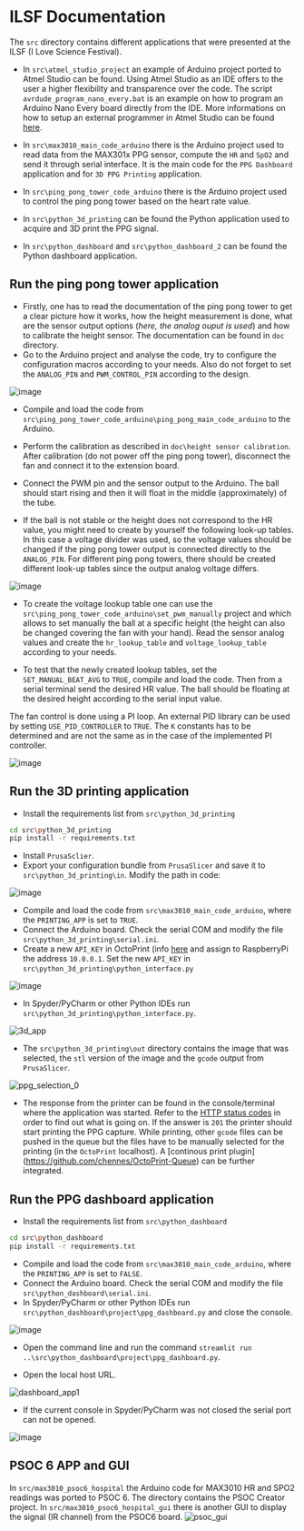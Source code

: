 # ILSF Documentation





The `src` directory contains different applications that were presented at the ILSF (I Love Science Festival).

* In `src\atmel_studio_project` an example of Arduino project ported to Atmel Studio can be found. Using Atmel Studio as an IDE offers to the user a higher flexibility and transparence over the code. The script `avrdude_program_nano_every.bat` is an example on how to program an Arduino Nano Every board directly from the IDE. More informations on how to setup an external programmer in Atmel Studio can be found [here](http://web.engr.oregonstate.edu/~jinyo/ece375/pdf/Setup_External_programmer_in_Atmel_Studio.pdf).

* In `src\max3010_main_code_arduino` there is the Arduino project used to read data from the MAX301x PPG sensor, compute the `HR` and `SpO2` and send it through serial interface. It is the main code for the `PPG Dashboard` application and for `3D PPG Printing` application.

* In `src\ping_pong_tower_code_arduino` there is the Arduino project used to control the ping pong tower based on the heart rate value.

* In `src\python_3d_printing` can be found the Python application used to acquire and 3D print the PPG signal. 

* In `src\python_dashboard` and `src\python_dashboard_2` can be found the Python dashboard application.

Run the ping pong tower application
-----------------------------------
* Firstly, one has to read the documentation of the ping pong tower to get a clear picture how it works, how the height measurement is done, what are the sensor output options (*here, the analog ouput is used*) and how to calibrate the height sensor. The documentation can be found in `doc` directory.
* Go to the Arduino project and analyse the code, try to configure the configuration macros according to your needs. Also do not forget to set the `ANALOG_PIN` and `PWM_CONTROL_PIN` according to the design.

![image](https://user-images.githubusercontent.com/24388880/137904320-08df7fbf-30b2-4bb7-bfd6-54fbe8f9ee59.png)

* Compile and load the code from `src\ping_pong_tower_code_arduino\ping_pong_main_code_arduino` to the Arduino. 

* Perform the calibration as described in `doc\height sensor calibration`. After calibration (do not power off the ping pong tower), disconnect the fan and connect it to the extension board.

* Connect the PWM pin and the sensor output to the Arduino. The ball should start rising and then it will float in the middle (approximately) of the tube.

* If the ball is not stable or the height does not correspond to the HR value, you might need to create by yourself the following look-up tables. In this case a voltage divider was used, so the voltage values should be changed if the ping pong tower output is connected directly to the `ANALOG_PIN`. For different ping pong towers, there should be created different look-up tables since the output analog voltage differs.
 
![image](https://user-images.githubusercontent.com/24388880/137905638-c2d91dd0-4c33-493b-bcca-d7aafe7d3fc6.png)

* To create the voltage lookup table one can use the `src\ping_pong_tower_code_arduino\set_pwm_manually` project and which allows to set manually the ball at a specific height (the height can also be changed covering the fan with your hand).  Read the sensor analog values and create the `hr_lookup_table` and `voltage_lookup_table` according to your needs.

* To test that the newly created lookup tables, set the `SET_MANUAL_BEAT_AVG` to `TRUE`, compile and load the code. Then from a serial terminal send the desired HR value. The ball should be floating at the desired height according to the serial input value.


The fan control is done using a PI loop. An external PID library can be used by setting `USE_PID_CONTROLLER` to `TRUE`. The `K` constants has to be determined and are not the same as in the case of the implemented PI controller.

![image](https://user-images.githubusercontent.com/24388880/137920019-55cfe34a-41a6-4d69-a914-817fedebcdab.png)


Run the 3D printing application
--------------------------------

* Install the requirements list from `src\python_3d_printing` 
```bash
cd src\python_3d_printing
pip install -r requirements.txt
```
* Install `PrusaSclier`.
* Export your configuration bundle from `PrusaSlicer` and save it to `src\python_3d_printing\in`. Modify the path in code:

![image](https://user-images.githubusercontent.com/24388880/137909272-6b6f9491-ae16-42be-9696-09929ad0e730.png)

* Compile and load the code from `src\max3010_main_code_arduino`, where the `PRINTING_APP` is set to `TRUE`.
* Connect the Arduino board. Check the serial COM and modify the file `src\python_3d_printing\serial.ini`.
* Create a new `API_KEY` in OctoPrint (info [here](https://docs.octoprint.org/en/master/api/general.html)  and assign to RaspberryPi the address `10.0.0.1`. Set the new `API_KEY` in `src\python_3d_printing\python_interface.py`

![image](https://user-images.githubusercontent.com/24388880/137910745-142c6d15-794f-4ab6-a7ed-4b152163ae47.png)

* In Spyder/PyCharm or other Python IDEs run `src\python_3d_printing\python_interface.py`.

![3d_app](https://user-images.githubusercontent.com/24388880/137912410-f131e715-e6da-4f01-b389-f0644210b549.gif)

* The `src\python_3d_printing\out` directory contains the image that was selected, the `stl` version of the image and the `gcode` output from `PrusaSlicer`.

![ppg_selection_0](https://user-images.githubusercontent.com/24388880/137921741-2b193f04-d366-4d91-938b-0b9ebfa315ec.png)

* The response from the printer can be found in the console/terminal where the application was started. Refer to the [HTTP status codes](https://en.wikipedia.org/wiki/List_of_HTTP_status_codes) in order to find out what is going on. If the answer is `201` the printer should start printing the PPG capture. While printing, other `gcode` files can be pushed in the queue but the files have to be manually selected for the printing (in the `OctoPrint` localhost). A [continous print plugin] (https://github.com/chennes/OctoPrint-Queue) can be further integrated.

Run the PPG dashboard application
--------------------------------
* Install the requirements list from `src\python_dashboard` 
```bash
cd src\python_dashboard
pip install -r requirements.txt
```
* Compile and load the code from `src\max3010_main_code_arduino`, where the `PRINTING_APP` is set to `FALSE`.
* Connect the Arduino board. Check the serial COM and modify the file `src\python_dashboard\serial.ini`.
* In Spyder/PyCharm or other Python IDEs run `src\python_dashboard\project\ppg_dashboard.py` and close the console.

![image](https://user-images.githubusercontent.com/24388880/137914189-4fc1e350-be5c-4bb4-971a-31da35f6a1a0.png)

* Open the command line and run the command `streamlit run ..\src\python_dashboard\project\ppg_dashboard.py`.

* Open the local host URL.

![dashboard_app1](https://user-images.githubusercontent.com/24388880/137915819-b22966f6-fc20-419a-9f07-b21021818e7d.gif)


* If the current console in Spyder/PyCharm was not closed the serial port can not be opened.

![image](https://user-images.githubusercontent.com/24388880/137914711-8c1dfe60-5bcd-49ef-ae7d-ffba7fe87830.png)


PSOC 6 APP and GUI
--------------------------------

In `src/max3010_psoc6_hospital` the Arduino code for MAX3010 HR and SPO2 readings was ported to PSOC 6. The directory contains the PSOC Creator project.
In `src/max3010_psoc6_hospital_gui` there is another GUI to display the signal (IR channel) from the PSOC6 board.
![psoc_gui](https://user-images.githubusercontent.com/24388880/139290099-09090911-a340-4840-a05d-257763d7b4c4.PNG)


